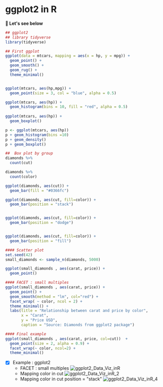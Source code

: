 # ggplot2 in R

**🍱 Let's see below**


```r
## ggplot2
## library tidyverse
library(tidyverse)

## First ggplot
ggplot(data = mtcars, mapping = aes(x = hp, y = mpg)) +
  geom_point() +
  geom_smooth() +
  geom_rug() +
  theme_minimal()


ggplot(mtcars, aes(hp,mpg)) +
  geom_point(size = 3, col = "blue", alpha = 0.5)

ggplot(mtcars, aes(hp)) +
  geom_histogram(bins = 10, fill = "red", alpha = 0.5)
  
ggplot(mtcars, aes(hp)) +
  geom_boxplot()

p <- ggplot(mtcars, aes(hp))
p + geom_histogram(bins =10)
p + geom_density()
p + geom_boxplot()

##  Box plot by group
diamonds %>%
  count(cut)

diamonds %>%
  count(color)

ggplot(diamonds, aes(cut)) +
  geom_bar(fill = "#0366fc")

ggplot(diamonds, aes(cut, fill=color)) +
  geom_bar(position = "stack")


ggplot(diamonds, aes(cut, fill=color)) +
  geom_bar(position = "dodge")


ggplot(diamonds, aes(cut, fill=color)) +
  geom_bar(position = "fill")

#### Scatter plot
set.seed(42)
small_diamonds <- sample_n(diamonds, 5000)

ggplot(small_diamonds , aes(carat, price)) +
  geom_point()

#### FACET : small multiples
ggplot(small_diamonds , aes(carat, price)) +
  geom_point() +
  geom_smooth(method = "lm", col="red") +
  facet_wrap( ~ color, ncol = 2) +
  theme_minimal() +
  labs(title = "Relationship between carat and price by color",
       x = "Carat",
       y = "Price USD",
       caption = "Source: Diamonds from ggplot2 package")

#### Final example
ggplot(small_diamonds , aes(carat, price, col=cut))  +
  geom_point(size = 2, alpha = 0.9) +
  facet_wrap(~ color, ncol=2) +
  theme_minimal()
```
- [x] Example : ggplot2 
  - FACET : small multiples
    ![ggplot2_Data_Viz_inR](https://github.com/user-attachments/assets/af8d968c-7eeb-4a6d-8dbc-bd9ace83e4cb)
  - Mapping color in cut
    ![ggplot2_Data_Viz_inR_2](https://github.com/user-attachments/assets/11c57deb-5506-42bf-afd1-e19570e333af)
  - Mapping color in cut position = "stack"
    ![ggplot2_Data_Viz_inR_4](https://github.com/user-attachments/assets/040e88a9-b06d-423e-8908-139c3fbf98fb)
 
